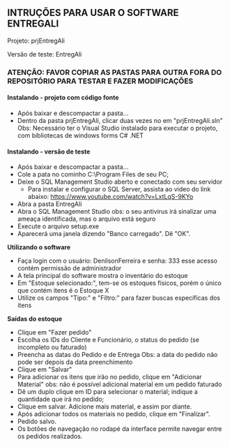 ## INTRUÇÕES PARA USAR O SOFTWARE ENTREGALI



Projeto: prjEntregAli

Versão de teste: EntregAli

### ATENÇÃO: FAVOR COPIAR AS PASTAS PARA OUTRA FORA DO REPOSITÓRIO PARA TESTAR E FAZER MODIFICAÇÕES

#### Instalando - projeto com código fonte
- Após baixar e descompactar a pasta...
- Dentro da pasta prjEntregAli, clicar duas vezes no em "prjEntregAli.sln"
  Obs: Necessário ter o Visual Studio instalado para executar o projeto, com bibliotecas de windows forms C# .NET



#### Instalando - versão de teste

- Após baixar e descompactar a pasta...
- Cole a pata no cominho C:\Program Files de seu PC;
- Deixe o SQL Management Studio aberto e conectado com seu servidor
	- Para instalar e configurar o SQL Server, assista ao video do link abaixo:
	  https://www.youtube.com/watch?v=LxtLqS-9KYo
- Abra a pasta EntregAli
- Abra o SQL Management Studio
	obs: o seu antivirus irá sinalizar uma ameaça identificada, mas o arquivo está seguro
- Execute o arquivo setup.exe
- Aparecerá uma janela dizendo "Banco carregado". Dê "OK".



**Utilizando o software**

- Faça login com o usuário: DenilsonFerreira e senha: 333
	esse acesso contém permissão de administrador
- A tela principal do software mostra o inventário do estoque
- Em "Estoque selecionado:", tem-se os estoques físicos, porém o único que contém itens é o Estoque X
- Utilize os campos "Tipo:" e "Filtro:" para fazer buscas específicas dos ítens



**Saídas do estoque**

- Clique em "Fazer pedido"
- Escolha os IDs do Cliente e Funcionário, o status do pedido (se incompleto ou faturado)
- Preencha as datas do Pedido e de Entrega
	Obs: a data do pedido não pode ser depois da data preenchimento
- Clique em "Salvar"
- Para adicionar os itens que irão no pedido, clique em "Adicionar Material"
	obs: não é possível adicional material em um pedido faturado
- Dê um duplo clique em ID para selecionar o material; indique a quantidade que irá no pedido;
- Clique em salvar. Adicione mais material, e assim por diante.
- Após adicionar todos os materiais no pedido, clique em "Finalizar".
- Pedido salvo.
- Os botões de navegação no rodapé da interface permite navegar entre os pedidos realizados.